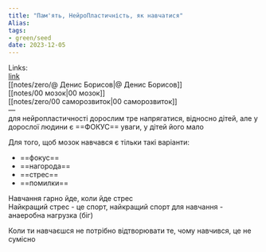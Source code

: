 ```yaml
---
title: "Пам'ять, НейроПластичність, як навчатися"
Alias: 
tags:
- green/seed
date: 2023-12-05
---
```

Links:  
[link](https://youtu.be/M-mCiqTOrTM?si=Py5L5R-rO8TPeTrJ)  
[[notes/zero/@ Денис Борисов|@ Денис Борисов]]  
[[notes/00 мозок|00 мозок]]  
[[notes/zero/00 саморозвиток|00 саморозвиток]]  
—  
для нейропластичності дорослим тре напрягатися, відносно дітей, але у дорослої людини є ==ФОКУС== уваги, у дітей його мало

Для того, щоб мозок навчався є тільки такі варіанти:
- ==фокус==
- ==нагорода==
- ==стрес==
- ==помилки==

Навчання гарно йде, коли йде стрес  
Найкращий стрес - це спорт, найкращий спорт для навчання - анаеробна нагрузка (біг)

Коли ти навчаєшся не потрібно відтворювати те, чому навчився, це не сумісно
